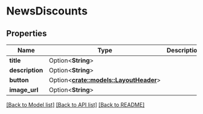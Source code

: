# NewsDiscounts

## Properties

Name | Type | Description | Notes
------------ | ------------- | ------------- | -------------
**title** | Option<**String**> |  | [optional]
**description** | Option<**String**> |  | [optional]
**button** | Option<[**crate::models::LayoutHeader**](Layout_header.md)> |  | [optional]
**image_url** | Option<**String**> |  | [optional]

[[Back to Model list]](../README.md#documentation-for-models) [[Back to API list]](../README.md#documentation-for-api-endpoints) [[Back to README]](../README.md)


